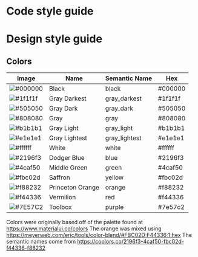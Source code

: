 # Code style guide

# Design style guide

## Colors

Image | Name | Semantic Name | Hex
--- | --- | --- | ---
![#000000](https://placehold.it/56x14/000000/000000?text=+) | Black | black | #000000
![#1f1f1f](https://placehold.it/56x14/1f1f1f/000000?text=+) | Gray Darkest | gray_darkest | #1f1f1f
![#505050](https://placehold.it/56x14/505050/000000?text=+) | Gray Dark | gray_dark | #505050
![#808080](https://placehold.it/15/808080/000000?text=+) | Gray | gray | #808080
![#b1b1b1](https://placehold.it/15/b1b1b1/000000?text=+) | Gray Light | gray_light | #b1b1b1
![#e1e1e1](https://placehold.it/15/e1e1e1/000000?text=+) | Gray Lightest | gray_lightest | #e1e1e1
![#ffffff](https://placehold.it/15/ffffff/000000?text=+) | White | white | #ffffff
![#2196f3](https://placehold.it/15/2196f3/000000?text=+) | Dodger Blue | blue | #2196f3
![#4caf50](https://placehold.it/15/4caf50/000000?text=+) | Middle Green | green | #4caf50
![#fbc02d](https://placehold.it/15/fbc02d/000000?text=+) | Saffron | yellow | #fbc02d
![#f88232](https://placehold.it/15/f88232/000000?text=+) | Princeton Orange | orange | #f88232
![#f44336](https://placehold.it/15/f44336/000000?text=+) | Vermilion | red | #f44336
![#7E57C2](https://placehold.it/15/7E57C2/000000?text=+) | Toolbox | purple | #7e57c2

Colors were originally based off of the palette found at https://www.materialui.co/colors
The orange was mixed using https://meyerweb.com/eric/tools/color-blend/#FBC02D:F44336:1:hex
The semantic names come from https://coolors.co/2196f3-4caf50-fbc02d-f44336-f88232
